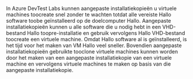 In Azure DevTest Labs kunnen aangepaste installatiekopieën u virtuele machines toocreate snel zonder te wachten totdat alle vereiste Hallo software toobe geïnstalleerd op de doelcomputer Hallo. Aangepaste installatiekopieën kunnen u alle software die u nodig hebt in een VHD-bestand Hallo toopre-installatie en gebruik vervolgens Hallo VHD-bestand toocreate een virtuele machine. Omdat Hallo software al is geïnstalleerd, is het tijd voor het maken van VM Hallo veel sneller. Bovendien aangepaste installatiekopieën gebruikte tooclone virtuele machines kunnen worden door het maken van een aangepaste installatiekopie van een virtuele machine en vervolgens virtuele machines te maken op basis van die aangepaste installatiekopie.
